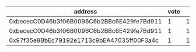 address|vote|timestamp|signature
---|---|---|---
0xbececC0D46b3f06B0096C6b2BBc6E429fe7Bd911|1|1616677286|0x0f2ebbe2a2a651aa203240f8858bb8aeffceb786d6e7ea85ee2d98f1af064b13083b0bbb834cc7a14db6d5eab79e4552133a1b9a858674ad761c42f7911c5c561b
0xbececC0D46b3f06B0096C6b2BBc6E429fe7Bd911|1|1616677418|0xede8d5a27acdf1a07ae51b23bd2135ab7c28d5538b01bf47d636cf82d265f0b8044103bff55160b4dd04fd7bb580125eb07919fd0f09d635941f46ec05c294a51c
0x97f35e8BbEc79192e1713c9bEA47035ff00F3a4c|1|1616679289|0x56ac61ff3cc63d6b6ca0ad32229d55c281568cfb7e4b938dd34627503eceb8d52227a99f73ae1fe2ad1ffdb17bdf7f7a0c47c8d262103f87686b3e5c05fb512b1c